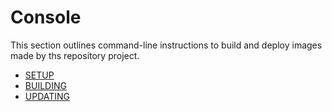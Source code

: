 # Console

This section outlines command-line instructions to build and deploy images made by ths repository project.

* [SETUP](SETUP.md)
* [BUILDING](BUILDING.md)
* [UPDATING](UPDATING.md)
